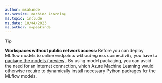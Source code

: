 ```yaml
---
author: msakande
ms.service: machine-learning
ms.topic: include
ms.date: 10/04/2023
ms.author: mopeakande
---
```


> [!TIP]
> __Workspaces without public network access:__ Before you can deploy MLflow models to online endpoints without egress connectivity, you have to [package the models (preview)](../how-to-package-models.md#package-a-custom-model). By using model packaging, you can avoid the need for an internet connection, which Azure Machine Learning would otherwise require to dynamically install necessary Python packages for the MLflow models.